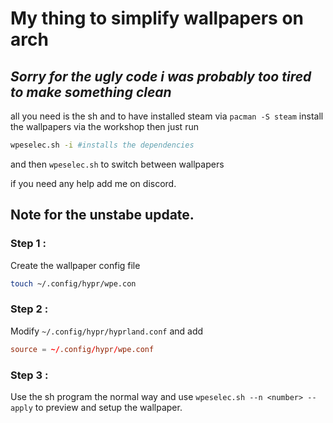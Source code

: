 # My thing to simplify wallpapers on arch
*Sorry for the ugly code i was probably too tired to make something clean*
--
all you need is the sh and to have installed steam via 
```pacman -S steam```
install the wallpapers via the workshop
then just run 
```sh
wpeselec.sh -i #installs the dependencies
```
and then `wpeselec.sh` to switch between wallpapers

if you need any help add me on discord.
## Note for the unstabe update.
### Step 1 :
Create the wallpaper config file
```sh
touch ~/.config/hypr/wpe.con
```
### Step 2 :
Modify `~/.config/hypr/hyprland.conf` and add 
```conf
source = ~/.config/hypr/wpe.conf
```
### Step 3 :
Use the sh program the normal way and use `wpeselec.sh --n <number> --apply` to preview and setup the wallpaper.
